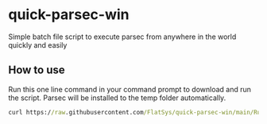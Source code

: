 # quick-parsec-win
Simple batch file script to execute parsec from anywhere in the world quickly and easily 

## How to use
Run this one line command in your command prompt to download and run the script. Parsec will be installed to the temp folder automatically.
```cmd
curl https://raw.githubusercontent.com/FlatSys/quick-parsec-win/main/Run.bat | cmd
```

